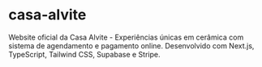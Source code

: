# casa-alvite
Website oficial da Casa Alvite - Experiências únicas em cerâmica com sistema de agendamento e pagamento online. Desenvolvido com Next.js, TypeScript, Tailwind CSS, Supabase e Stripe.
